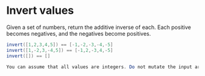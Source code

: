 # Invert values

Given a set of numbers, return the additive inverse of each. Each positive becomes negatives, and the negatives become positives.

```java
invert([1,2,3,4,5]) == [-1,-2,-3,-4,-5]
invert([1,-2,3,-4,5]) == [-1,2,-3,4,-5]
invert([]) == []
```

```java
You can assume that all values are integers. Do not mutate the input array/list.
```
